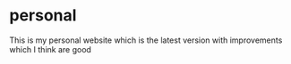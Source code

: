 # personal
This is my personal website which is the latest version with improvements which I think are good
